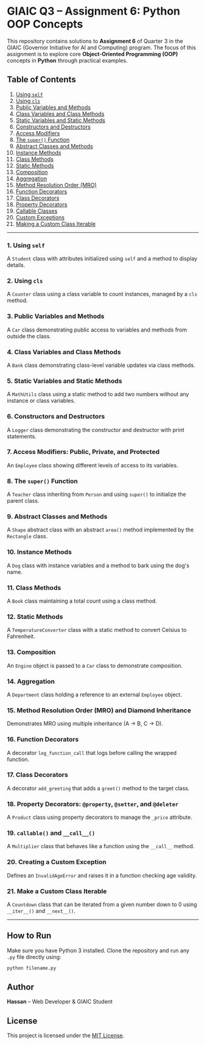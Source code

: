 # GIAIC Q3 – Assignment 6: Python OOP Concepts

This repository contains solutions to **Assignment 6** of Quarter 3 in the GIAIC (Governor Initiative for AI and Computing) program. The focus of this assignment is to explore core **Object-Oriented Programming (OOP)** concepts in **Python** through practical examples.

## Table of Contents

1. [Using `self`](#1-using-self)
2. [Using `cls`](#2-using-cls)
3. [Public Variables and Methods](#3-public-variables-and-methods)
4. [Class Variables and Class Methods](#4-class-variables-and-class-methods)
5. [Static Variables and Static Methods](#5-static-variables-and-static-methods)
6. [Constructors and Destructors](#6-constructors-and-destructors)
7. [Access Modifiers](#7-access-modifiers-public-private-and-protected)
8. [The `super()` Function](#8-the-super-function)
9. [Abstract Classes and Methods](#9-abstract-classes-and-methods)
10. [Instance Methods](#10-instance-methods)
11. [Class Methods](#11-class-methods)
12. [Static Methods](#12-static-methods)
13. [Composition](#13-composition)
14. [Aggregation](#14-aggregation)
15. [Method Resolution Order (MRO)](#15-method-resolution-order-mro-and-diamond-inheritance)
16. [Function Decorators](#16-function-decorators)
17. [Class Decorators](#17-class-decorators)
18. [Property Decorators](#18-property-decorators-property-setter-and-deleter)
19. [Callable Classes](#19-callable-and-__call__)
20. [Custom Exceptions](#20-creating-a-custom-exception)
21. [Making a Custom Class Iterable](#21-make-a-custom-class-iterable)

---

### 1. Using `self`
A `Student` class with attributes initialized using `self` and a method to display details.

### 2. Using `cls`
A `Counter` class using a class variable to count instances, managed by a `cls` method.

### 3. Public Variables and Methods
A `Car` class demonstrating public access to variables and methods from outside the class.

### 4. Class Variables and Class Methods
A `Bank` class demonstrating class-level variable updates via class methods.

### 5. Static Variables and Static Methods
A `MathUtils` class using a static method to add two numbers without any instance or class variables.

### 6. Constructors and Destructors
A `Logger` class demonstrating the constructor and destructor with print statements.

### 7. Access Modifiers: Public, Private, and Protected
An `Employee` class showing different levels of access to its variables.

### 8. The `super()` Function
A `Teacher` class inheriting from `Person` and using `super()` to initialize the parent class.

### 9. Abstract Classes and Methods
A `Shape` abstract class with an abstract `area()` method implemented by the `Rectangle` class.

### 10. Instance Methods
A `Dog` class with instance variables and a method to bark using the dog's name.

### 11. Class Methods
A `Book` class maintaining a total count using a class method.

### 12. Static Methods
A `TemperatureConverter` class with a static method to convert Celsius to Fahrenheit.

### 13. Composition
An `Engine` object is passed to a `Car` class to demonstrate composition.

### 14. Aggregation
A `Department` class holding a reference to an external `Employee` object.

### 15. Method Resolution Order (MRO) and Diamond Inheritance
Demonstrates MRO using multiple inheritance (A → B, C → D).

### 16. Function Decorators
A decorator `log_function_call` that logs before calling the wrapped function.

### 17. Class Decorators
A decorator `add_greeting` that adds a `greet()` method to the target class.

### 18. Property Decorators: `@property`, `@setter`, and `@deleter`
A `Product` class using property decorators to manage the `_price` attribute.

### 19. `callable()` and `__call__()`
A `Multiplier` class that behaves like a function using the `__call__` method.

### 20. Creating a Custom Exception
Defines an `InvalidAgeError` and raises it in a function checking age validity.

### 21. Make a Custom Class Iterable
A `Countdown` class that can be iterated from a given number down to 0 using `__iter__()` and `__next__()`.

---

## How to Run

Make sure you have Python 3 installed. Clone the repository and run any `.py` file directly using:

```bash
python filename.py
```
## Author

**Hassan** – Web Developer & GIAIC Student

## License

This project is licensed under the [MIT License](LICENSE).
